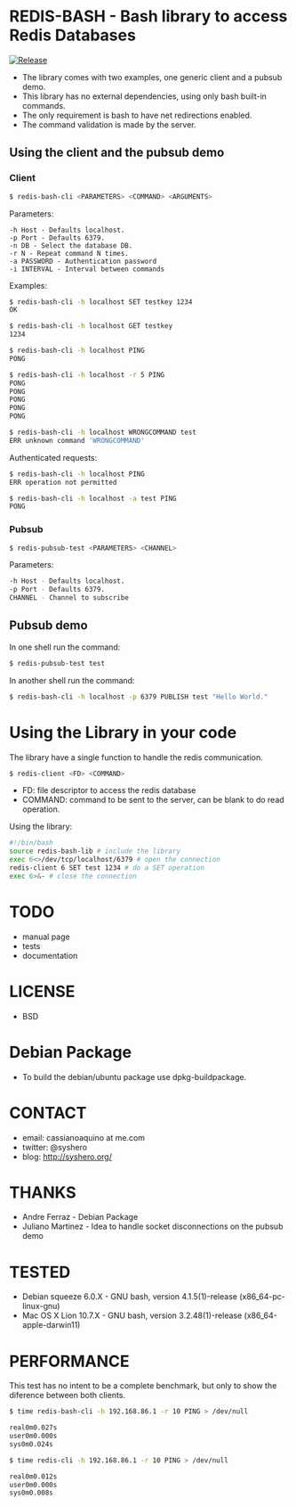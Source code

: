 # REDIS-BASH - Bash library to access Redis Databases

[![Release](https://github.com/caquino/redis-bash/actions/workflows/release.yml/badge.svg)](https://github.com/caquino/redis-bash/actions/workflows/release.yml)
* The library comes with two examples, one generic client and a pubsub demo.
* This library has no external dependencies, using only bash built-in commands.
* The only requirement is bash to have net redirections enabled.
* The command validation is made by the server.

## Using the client and the pubsub demo

### Client
```bash
$ redis-bash-cli <PARAMETERS> <COMMAND> <ARGUMENTS>
```

Parameters:

```
-h Host - Defaults localhost.
-p Port - Defaults 6379.
-n DB - Select the database DB.
-r N - Repeat command N times.
-a PASSWORD - Authentication password
-i INTERVAL - Interval between commands
```

Examples:

```bash
$ redis-bash-cli -h localhost SET testkey 1234
OK

$ redis-bash-cli -h localhost GET testkey
1234

$ redis-bash-cli -h localhost PING
PONG

$ redis-bash-cli -h localhost -r 5 PING
PONG
PONG
PONG
PONG
PONG

$ redis-bash-cli -h localhost WRONGCOMMAND test
ERR unknown command 'WRONGCOMMAND'
```

Authenticated requests:

```bash
$ redis-bash-cli -h localhost PING
ERR operation not permitted

$ redis-bash-cli -h localhost -a test PING
PONG
```

### Pubsub

```bash
$ redis-pubsub-test <PARAMETERS> <CHANNEL>
```

Parameters:

```bash
-h Host - Defaults localhost.
-p Port - Defaults 6379.
CHANNEL - Channel to subscribe
```

## Pubsub demo
In one shell run the command:

```bash
$ redis-pubsub-test test
```

In another shell run the command:

```bash
$ redis-bash-cli -h localhost -p 6379 PUBLISH test "Hello World."
```

# Using the Library in your code
The library have a single function to handle the redis communication.

```bash
$ redis-client <FD> <COMMAND>
```

* FD: file descriptor to access the redis database
* COMMAND: command to be sent to the server, can be blank to do read operation.

Using the library:

```bash
#!/bin/bash
source redis-bash-lib # include the library
exec 6<>/dev/tcp/localhost/6379 # open the connection
redis-client 6 SET test 1234 # do a SET operation
exec 6>&- # close the connection
```

# TODO
* manual page
* tests
* documentation

# LICENSE
* BSD

# Debian Package
* To build the debian/ubuntu package use dpkg-buildpackage.

# CONTACT
* email: cassianoaquino at me.com
* twitter: @syshero
* blog: http://syshero.org/

# THANKS
* Andre Ferraz - Debian Package
* Juliano Martinez - Idea to handle socket disconnections on the pubsub demo

# TESTED
* Debian squeeze 6.0.X - GNU bash, version 4.1.5(1)-release (x86_64-pc-linux-gnu)
* Mac OS X Lion 10.7.X - GNU bash, version 3.2.48(1)-release (x86_64-apple-darwin11)

# PERFORMANCE

This test has no intent to be a complete benchmark, but only to show the diference between both clients.


```bash
$ time redis-bash-cli -h 192.168.86.1 -r 10 PING > /dev/null

real0m0.027s
user0m0.000s
sys0m0.024s

$ time redis-cli -h 192.168.86.1 -r 10 PING > /dev/null

real0m0.012s
user0m0.000s
sys0m0.008s
```

